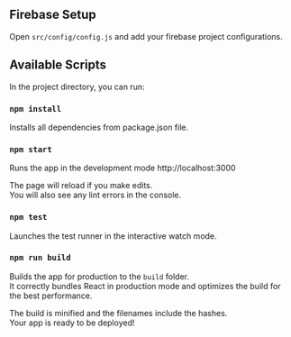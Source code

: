 
## Firebase Setup

Open `src/config/config.js` and add your firebase project configurations.

## Available Scripts

In the project directory, you can run:

### `npm install`

Installs all dependencies from package.json file.

### `npm start`

Runs the app in the development mode http://localhost:3000

The page will reload if you make edits.<br>
You will also see any lint errors in the console.

### `npm test`

Launches the test runner in the interactive watch mode.

### `npm run build`

Builds the app for production to the `build` folder.<br>
It correctly bundles React in production mode and optimizes the build for the best performance.

The build is minified and the filenames include the hashes.<br>
Your app is ready to be deployed!
